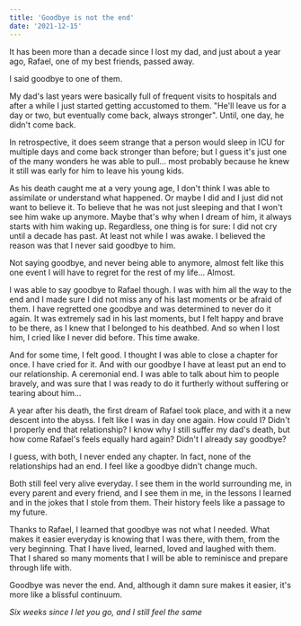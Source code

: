 ```yaml
---
title: 'Goodbye is not the end'
date: '2021-12-15'
---
```


It has been more than a decade since I lost my dad, and just about a year ago, Rafael, one of my best friends, passed away. 

I said goodbye to one of them.

My dad's last years were basically full of frequent visits to hospitals and after a while I just started getting accustomed to them. "He'll leave us for a day or two, but eventually come back, always stronger". Until, one day, he didn't come back. 

In retrospective, it does seem strange that a person would sleep in ICU for multiple days and come back stronger than before; but I guess it's just one of the many wonders he was able to pull... most probably because he knew it still was early for him to leave his young kids. 

As his death caught me at a very young age, I don't think I was able to assimilate or understand what happened. Or maybe I did and I just did not want to believe it. To believe that he was not just sleeping and that I won't see him wake up anymore. Maybe that's why when I dream of him, it always starts with him waking up. Regardless, one thing is for sure: I did not cry until a decade has past. At least not while I was awake. I believed the reason was that I never said goodbye to him.

Not saying goodbye, and never being able to anymore, almost felt like this one event I will have to regret for the rest of my life... Almost. 

I was able to say goodbye to Rafael though. I was with him all the way to the end and I made sure I did not miss any of his last moments or be afraid of them. I have regretted one goodbye and was determined to never do it again. It was extremely sad in his last moments, but I felt happy and brave to be there, as I knew that I belonged to his deathbed. And so when I lost him, I cried like I never did before. This time awake.

And for some time, I felt good. I thought I was able to close a chapter for once. I have cried for it. And with our goodbye I have at least put an end to our relationship. A ceremonial end. I was able to talk about him to people bravely, and was sure that I was ready to do it furtherly without suffering or tearing about him...

A year after his death, the first dream of Rafael took place, and with it a new descent into the abyss. I felt like I was in day one again. How could I? Didn't I properly end that relationship? I know why I still suffer my dad's death, but how come Rafael's feels equally hard again? Didn't I already say goodbye?

I guess, with both, I never ended any chapter. In fact, none of the relationships had an end. I feel like a goodbye didn't change much. 

Both still feel very alive everyday. I see them in the world surrounding me, in every parent and every friend, and I see them in me, in the lessons I learned and in the jokes that I stole from them. Their history feels like a passage to my future. 

Thanks to Rafael, I learned that goodbye was not what I needed. What makes it easier everyday is knowing that I was there, with them, from the very beginning. That I have lived, learned, loved and laughed with them. That I shared so many moments that I will be able to reminisce and prepare through life with.

Goodbye was never the end. And, although it damn sure makes it easier, it's more like a blissful continuum.

_Six weeks since I let you go,
and I still feel the same_